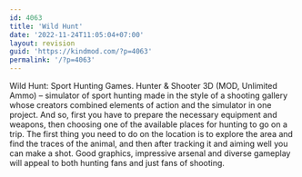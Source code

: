 ```yaml
---
id: 4063
title: 'Wild Hunt'
date: '2022-11-24T11:05:04+07:00'
layout: revision
guid: 'https://kindmod.com/?p=4063'
permalink: '/?p=4063'
---
```


Wild Hunt: Sport Hunting Games. Hunter &amp; Shooter 3D (MOD, Unlimited Ammo) – simulator of sport hunting made in the style of a shooting gallery whose creators combined elements of action and the simulator in one project. And so, first you have to prepare the necessary equipment and weapons, then choosing one of the available places for hunting to go on a trip. The first thing you need to do on the location is to explore the area and find the traces of the animal, and then after tracking it and aiming well you can make a shot. Good graphics, impressive arsenal and diverse gameplay will appeal to both hunting fans and just fans of shooting.